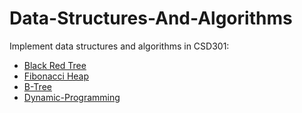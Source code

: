# Data-Structures-And-Algorithms

Implement data structures and algorithms in CSD301:
+ [Black Red Tree](./BR-Tree/)
+ [Fibonacci Heap](./Fibonacci-Heap/)
+ [B-Tree](./B-Tree/)
+ [Dynamic-Programming](./Dynamic-Programming/)
